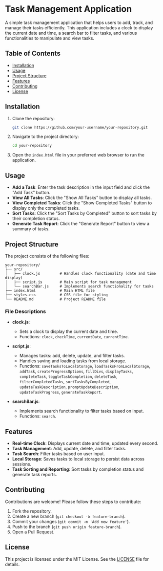 
# Task Management Application

A simple task management application that helps users to add, track, and manage their tasks efficiently. This application includes a clock to display the current date and time, a search bar to filter tasks, and various functionalities to manipulate and view tasks.

## Table of Contents

- [Installation](#installation)
- [Usage](#usage)
- [Project Structure](#project-structure)
- [Features](#features)
- [Contributing](#contributing)
- [License](#license)

## Installation

1. Clone the repository:
   ```sh
   git clone https://github.com/your-username/your-repository.git
   ```

2. Navigate to the project directory:
   ```sh
   cd your-repository
   ```

3. Open the `index.html` file in your preferred web browser to run the application.

## Usage

- **Add a Task**: Enter the task description in the input field and click the "Add Task" button.
- **View All Tasks**: Click the "Show All Tasks" button to display all tasks.
- **View Completed Tasks**: Click the "Show Completed Tasks" button to display only the completed tasks.
- **Sort Tasks**: Click the "Sort Tasks by Completed" button to sort tasks by their completion status.
- **Generate Task Report**: Click the "Generate Report" button to view a summary of tasks.

## Project Structure

The project consists of the following files:

```
your-repository/
├── src/
│   ├── clock.js         # Handles clock functionality (date and time display)
│   ├── script.js        # Main script for task management
│   └── searchBar.js     # Implements search functionality for tasks
├── index.html           # Main HTML file
├── styles.css           # CSS file for styling
└── README.md            # Project README file
```

### File Descriptions

- **clock.js**:
  - Sets a clock to display the current date and time.
  - Functions: `clock`, `checkTime`, `currentDate`, `currentTime`.

- **script.js**:
  - Manages tasks: add, delete, update, and filter tasks.
  - Handles saving and loading tasks from local storage.
  - Functions: `saveTasksToLocalStorage`, `loadTasksFromLocalStorage`, `addTask`, `createProgressOptions`, `fillDivs`, `displayTasks`, `completeTask`, `toggleTaskCompletion`, `deleteTask`, `filterCompletedTasks`, `sortTasksByCompleted`, `updateTaskDescription`, `promptUpdateDescription`, `updateTaskProgress`, `generateTaskReport`.

- **searchBar.js**:
  - Implements search functionality to filter tasks based on input.
  - Functions: `search`.

## Features

- **Real-time Clock**: Displays current date and time, updated every second.
- **Task Management**: Add, update, delete, and filter tasks.
- **Task Search**: Filter tasks based on user input.
- **Local Storage**: Saves tasks to local storage to persist data across sessions.
- **Task Sorting and Reporting**: Sort tasks by completion status and generate task reports.

## Contributing

Contributions are welcome! Please follow these steps to contribute:

1. Fork the repository.
2. Create a new branch (`git checkout -b feature-branch`).
3. Commit your changes (`git commit -m 'Add new feature'`).
4. Push to the branch (`git push origin feature-branch`).
5. Open a Pull Request.

## License

This project is licensed under the MIT License. See the [LICENSE](LICENSE) file for details.
